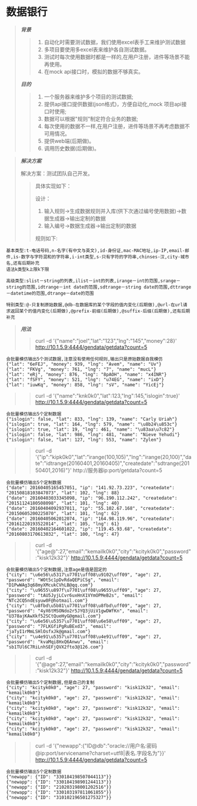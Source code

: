 # 数据银行 #
>
> ***背景***
>>
>>  1. 自动化时需要测试数据，我们使用excel表手工来维护测试数据
>>  2. 多项目要使用多excel表来维护各自测试数据。
>>  3. 测试时每次使用数据时都是一样的,在用户注册，进件等场景不能再使用。
>>  4. 在mock api接口时，模拟的数据不够真实。
>>
>
> ***目的***
>>
>>  1. 一个服务器来维护多个项目的测试数据;
>>  2. 提供api接口提供数据(json格式)，方便自动化,mock 项目api接口时使用;
>>  3. 数据可以根据"规则"制定符合业务的数据;
>>  4. 每次使用的数据不一样,在用户注册，进件等场景不再考虑数据不可用情况。
>>  5. 提供web端(后期做)。
>>  6. 调用历史数据(后期做)。
>>
>

>
> ***解决方案***
>
>  解决方案：测试团队自己开发。
>>  具体实现如下：
>>
>>  设计：
>>  1. 输入规则->生成数据规则并入库(供下次通过编号使用数据)->数据生成器->输出定制的数据
>>  2. 输入编号->数据生成器->输出定制的数据
>>  
>>  规则如下:
>>
```
基本类型:t-电话号码,n-名字(有中文与英文),id-身份证,mac-MAC地址,ip-IP,email-邮件,is-数字与字符混和的字符串,i-int类型,s-只有字符的字符串,chinses-汉,city-城市名,还有后期补充
语法k类型k上限k下限
```
```
高级类型:slist－string的列表,ilist－int的列表,irange－int的范围,srange－string的范围,idtrange－int date的范围,sdtrange－string date的范围,dttrange－datetime的范围,dtrange－date的范围
```
```
特别类型:@-只复制原始数据,@db-在数据库的某个字段的值内变化(后期做),@url-在url请求返回某个的值内变化(后期做),@prefix-前缀(后期做),@suffix-后缀(后期做),还有后期补充
```
>>
> 
>  ***用法***
>>  curl -d '{"name":"joel","lat":"123","lng":"145","money":28}' http://10.1.5.9:4444/gendata/getdata?count=5
```
会批量模仿输出5个测试数据,注意没有使用任何规则,输出只是原始数据自我模仿
{"lat": "6eFEJ", "money": 939, "lng": "Avem", "name": "Uv"}
{"lat": "FKVg", "money": 761, "lng": "7", "name": "mucL"}
{"lat": "eRj", "money": 876, "lng": "8pAOH", "name": "x4INR"}
{"lat": "fSFY", "money": 521, "lng": "u74EG", "name": "ixD"}
{"lat": "iuwKq", "money": 858, "lng": "sV", "name": "YicEj"}
```
>>
>>  curl -d '{"name":"knk0k0","lat":123,"lng":145,"islogin":true}' http://10.1.5.9:4444/gendata/getdata?count=5
```
会批量模仿输出5个定制数据
{"islogin": false, "lat": 833, "lng": 139, "name": "Carly Uriah"}
{"islogin": true, "lat": 164, "lng": 579, "name": "\u8b24\u853c"}
{"islogin": true, "lat": 19, "lng": 461, "name": "\u83aa\u7c82"}
{"islogin": false, "lat": 986, "lng": 481, "name": "Nieve Yehudi"}
{"islogin": false, "lat": 127, "lng": 553, "name": "Zylen"}
```
>>
>>  curl -d '{"ip":"kipk0k0","lat":"irange(100,105)","lng":"irange(20,100)","date":"idtrange(20160401,20160405)","createdate":"sdtrange(20150401,2016)"}' http://服务器ip:port/getdata?count=5
```
会批量模仿输出5个定制数据
{"date": 20160405165457051, "ip": "141.92.73.223", "createdate": "20150818103847073", "lat": 102, "lng": 88}
{"date": 20160403033345098, "ip": "96.190.112.242", "createdate": "20151124180508098", "lat": 101, "lng": 40}
{"date": 20160404092937011, "ip": "55.102.67.168", "createdate": "20150605200225070", "lat": 101, "lng": 62}
{"date": 20160405062012074, "ip": "164.98.119.96", "createdate": "20161220193522014", "lat": 105, "lng": 61}
{"date": 20160402164601022, "ip": "119.45.93.68", "createdate": "20160803170613032", "lat": 100, "lng": 47}
```
>>
>>  curl -d '{"age@":27,"email":"kemailk0k0","city":"kcityk0k0","password":"kisk12k32"}' http://10.1.5.9:4444/gendata/getdata?count=5
```
会批量模仿输出5个定制数据,注意age是值是固定的
{"city": "\u6e56\u5317\u7701\uff08\u9102\uff09", "age": 27, "password": "WOt5c1pDvRdaQEPiCSg", "email": "D1PwWAg3q68myXMcukCVhLB@qq.com"}
{"city": "\u9655\u897f\u7701\uff08\u9655\uff09", "age": 27, "password": "tAU5JyjLCvr6uxHnX1VYmOPMeB2s", "email": "NTc2CQ5ndEsyuw0F@hotmail.com"}
{"city": "\u8fbd\u5b81\u7701\uff08\u8fbd\uff09", "age": 27, "password": "4yX6tMSONdo2r5JYQ3jUiV1gwDWfKn", "email": "U378ajKAwXkf52SCtQueHyG@gmail.com"}
{"city": "\u6e56\u5357\u7701\uff08\u6e58\uff09", "age": 27, "password": "7FLKGfiPgRuBExd3", "email": "jaTyI1rMmLSHlOsfxJk@gmail.com"}
{"city": "\u4e91\u5357\u7701\uff08\u4e91\uff09", "age": 27, "password": "kvaMqi8HxQ6Anwu", "email": "sb1TUl6C7RiLnhSEFjQVX2fto3@126.com"}
```
>>
>>  curl -d '{"@age":27,"email":"kemailk0k0","city":"kcityk0k0","password":"kisk12k32"}' http://10.1.5.9:4444/gendata/getdata?count=5
```
会批量模仿输出5个定制数据,但是自己的复制
{"city": "kcityk0k0", "age": 27, "password": "kisk12k32", "email": "kemailk0k0"}
{"city": "kcityk0k0", "age": 27, "password": "kisk12k32", "email": "kemailk0k0"}
{"city": "kcityk0k0", "age": 27, "password": "kisk12k32", "email": "kemailk0k0"}
{"city": "kcityk0k0", "age": 27, "password": "kisk12k32", "email": "kemailk0k0"}
{"city": "kcityk0k0", "age": 27, "password": "kisk12k32", "email": "kemailk0k0"}
```

>>
>>  curl -d '{"newapp":{"ID@db":"oracle://用户名:密码@ip:port/servicename?charset=utf8|表名.字段名为"}}' http://10.1.5.9:4444/gendata/getdata?count=5
```
会批量模仿输出5个定制数据
{"newapp": {"ID": "330184198507044113"}}
{"newapp": {"ID": "330184198901244113"}}
{"newapp": {"ID": "210203198001202516"}}
{"newapp": {"ID": "330103197811061855"}}
{"newapp": {"ID": "310102196501275327"}}
```